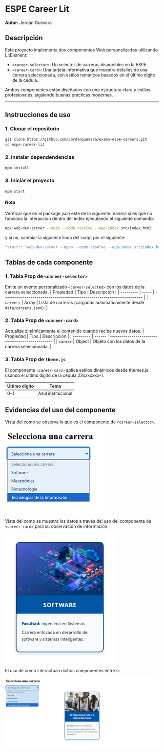 # ESPE Career Lit

**Autor:** Jordan Guevara

## Descripción

Este proyecto implementa dos componentes Web personalizados utilizando LitElement:

- `<career-selector>`: Un selector de carreras disponibles en la ESPE.
- `<career-card>`: Una tarjeta informativa que muestra detalles de una carrera seleccionada, con estilos temáticos basados en el último dígito de la cédula.

Ambos componentes están diseñados con una estructura clara y estilos profesionales, siguiendo buenas prácticas modernas.

---

## Instrucciones de uso

### 1. Clonar el repositorio

```bash
git clone https://github.com/JordanGuevara/examn-espe-careers.git
cd espe-career-lit
```
### 2. Instalar dependendencias
```bash
npm install
```
### 3. Iniciar el proyecto
```bash
npm start
```
#### Nota
Verificar que en el package.json este de la siguiente manera si es que no funciona la interaccion dentro del index ejecutando el siguiente comando: 
```bash
npx web-dev-server --open --node-resolve --app-index src/index.html
```
y si no, cambiar la siguiente linea del script por el siguiente:
```bash
"start": "web-dev-server --open --node-resolve --app-index src/index.html"
```

## Tablas de cada componente
### 1. Tabla Prop de `<career-selector>`
Emite un evento personalizado `<career-selected>` con los datos de la carrera seleccionada.
| Propiedad | Tipo  | Descripción                                                             |
| --------- | ----- | ----------------------------------------------------------------------- |
| `careers` | Array | Lista de carreras (cargadas automáticamente desde `data/careers.json`). |

### 2. Tabla Prop de `<career-card>`
Actualiza dinámicamente el contenido cuando recibe nuevos datos.
| Propiedad | Tipo   | Descripción                                      |
| --------- | ------ | ------------------------------------------------ |
| `career`  | Object | Objeto con los datos de la carrera seleccionada. |

### 3. Tabla Prop de `theme.js`
El componente `<career-card>` aplica estilos dinámicos desde themes.js usando el último dígito de la cédula 23xxxxxxx-1.

| Último dígito | Tema               |
| ------------- | ------------------ |
| 0–1           | Azul institucional |

## Evidencias del uso del componente
Vista del como se observa lo que es el componente de `<career-selector>`.

![Evidencia-select](./img/evidencia-select.png)

Vista del como se muestra los datos a través del uso del componente de `<career-card>` para su observación de información.

![Evidencia-card](./img/evidencia-card.png)

El uso de como interactúan dichos componentes entre sí

![Evidencia-select-and-card](./img/evidencia-select-and-card.png)
